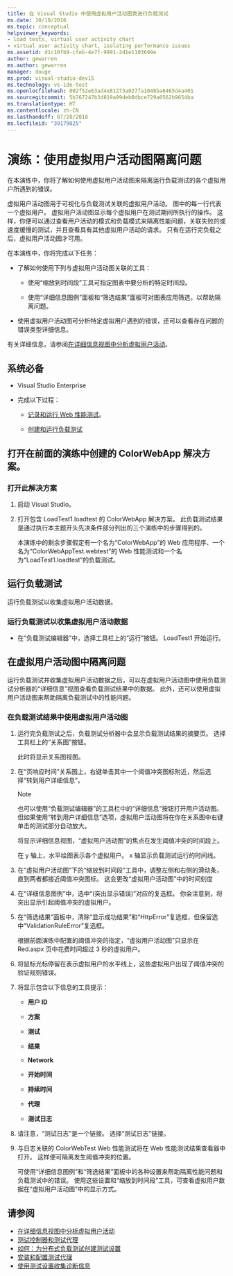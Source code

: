 ```yaml
---
title: 在 Visual Studio 中使用虚拟用户活动图表进行负载测试
ms.date: 10/19/2016
ms.topic: conceptual
helpviewer_keywords:
- load tests, virtual user activity chart
- virtual user activity chart, isolating performance issues
ms.assetid: d1c10fb9-cfeb-4e7f-9991-2d1e1103699e
author: gewarren
ms.author: gewarren
manager: douge
ms.prod: visual-studio-dev15
ms.technology: vs-ide-test
ms.openlocfilehash: 002f52e63ad4e81273a027fa1048ba6465d4a401
ms.sourcegitcommit: 5b767247b3d819a99deb0dbce729a0562b9654ba
ms.translationtype: HT
ms.contentlocale: zh-CN
ms.lasthandoff: 07/20/2018
ms.locfileid: "39179825"
---
```

# <a name="walkthrough-using-the-virtual-user-activity-chart-to-isolate-issues"></a>演练：使用虚拟用户活动图隔离问题

在本演练中，你将了解如何使用虚拟用户活动图来隔离运行负载测试的各个虚拟用户所遇到的错误。

 虚拟用户活动图用于可视化与负载测试关联的虚拟用户活动。 图中的每一行代表一个虚拟用户。 虚拟用户活动图显示每个虚拟用户在测试期间所执行的操作。 这样，你便可以通过查看用户活动的模式和负载模式来隔离性能问题，关联失败的或速度缓慢的测试，并且查看具有其他虚拟用户活动的请求。 只有在运行完负载之后，虚拟用户活动图才可用。

 在本演练中，你将完成以下任务：

-   了解如何使用下列与虚拟用户活动图关联的工具：

    -   使用“缩放到时间段”工具可指定图表中要分析的特定时间段。

    -   使用“详细信息图例”面板和“筛选结果”面板可对图表应用筛选，以帮助隔离问题。

-   使用虚拟用户活动图可分析特定虚拟用户遇到的错误，还可以查看存在问题的错误类型详细信息。

 有关详细信息，请参阅[在详细信息视图中分析虚拟用户活动](../test/analyze-load-test-virtual-user-activity-in-the-details-view.md)。

## <a name="prerequisites"></a>系统必备

-   Visual Studio Enterprise

-   完成以下过程：

    -   [记录和运行 Web 性能测试](http://msdn.microsoft.com/en-us/bd0a82fd-cec0-4861-bc09-e1b0b2d258ef)。

    -   [创建和运行负载测试](http://msdn.microsoft.com/en-us/7041cbcf-9ab1-4579-98ff-8f296aeaded4)

## <a name="open-the-colorwebapp-solution-created-in-the-previous-walkthroughs"></a>打开在前面的演练中创建的 ColorWebApp 解决方案。

### <a name="open-the-solution"></a>打开此解决方案

1.  启动 Visual Studio。

2.  打开包含 LoadTest1.loadtest 的 ColorWebApp 解决方案。 此负载测试结果是通过执行本主题开头先决条件部分列出的三个演练中的步骤得到的。

     本演练中的剩余步骤假定有一个名为“ColorWebApp”的 Web 应用程序、一个名为“ColorWebAppTest.webtest”的 Web 性能测试和一个名为“LoadTest1.loadtest”的负载测试。

## <a name="run-the-load-test"></a>运行负载测试
 运行负载测试以收集虚拟用户活动数据。

### <a name="run-the-load-test-to-collect-virtual-user-activity-data"></a>运行负载测试以收集虚拟用户活动数据

-   在“负载测试编辑器”中，选择工具栏上的“运行”按钮。 LoadTest1 开始运行。

## <a name="isolate-issues-in-the-virtual-user-activity-chart"></a>在虚拟用户活动图中隔离问题

运行负载测试并收集虚拟用户活动数据之后，可以在虚拟用户活动图中使用负载测试分析器的“详细信息”视图查看负载测试结果中的数据。 此外，还可以使用虚拟用户活动图来帮助隔离负载测试中的性能问题。

### <a name="to-use-the-virtual-user-activity-chart-in-your-load-test-results"></a>在负载测试结果中使用虚拟用户活动图

1.  运行完负载测试之后，负载测试分析器中会显示负载测试结果的摘要页。 选择工具栏上的“关系图”按钮。

     此时将显示关系图视图。

2.  在“页响应时间”关系图上，右键单击其中一个阈值冲突图标附近，然后选择“转到用户详细信息”。

    > [!NOTE]
    > 也可以使用“负载测试编辑器”的工具栏中的“详细信息”按钮打开用户活动图。 但如果使用“转到用户详细信息”选项，虚拟用户活动图将在你在关系图中右键单击的测试部分自动放大。

     将显示详细信息视图，“虚拟用户活动图”的焦点在发生阈值冲突的时间段上。

     在 y 轴上，水平绘图表示各个虚拟用户。 x 轴显示负载测试运行的时间线。

3.  在“虚拟用户活动图”下的“缩放到时间段”工具中，调整左侧和右侧的滑动条，直到两者都接近阈值冲突图标。 这会更改“虚拟用户活动图”中的时间刻度

4.  在“详细信息图例”中，选中“(突出显示错误)”对应的复选框。 你会注意到，将突出显示引起阈值冲突的虚拟用户。

5.  在“筛选结果”面板中，清除“显示成功结果”和“HttpError”复选框，但保留选中“ValidationRuleError”复选框。

     根据前面演练中配置的阈值冲突的指定，“虚拟用户活动图”只显示在 Red.aspx 页中花费时间超过 3 秒的虚拟用户。

6.  将鼠标光标停留在表示虚拟用户的水平线上，这些虚拟用户出现了阈值冲突的验证规则错误。

7.  将显示包含以下信息的工具提示：

    -   **用户 ID**

    -   **方案**

    -   **测试**

    -   **结果**

    -   **Network**

    -   **开始时间**

    -   **持续时间**

    -   **代理**

    -   **测试日志**

8.  请注意，“测试日志”是一个链接。 选择“测试日志”链接。

9. 与日志关联的 ColorWebTest Web 性能测试将在 Web 性能测试结果查看器中打开。 这样便可隔离发生阈值冲突的位置。

     可使用“详细信息图例”和“筛选结果”面板中的各种设置来帮助隔离性能问题和负载测试中的错误。 使用这些设置和“缩放到时间段”工具，可查看虚拟用户数据在“虚拟用户活动图”中的显示方式。

## <a name="see-also"></a>请参阅

- [在详细信息视图中分析虚拟用户活动](../test/analyze-load-test-virtual-user-activity-in-the-details-view.md)
- [测试控制器和测试代理](configure-test-agents-and-controllers-for-load-tests.md)
- [如何：为分布式负载测试创建测试设置](../test/how-to-create-a-test-setting-for-a-distributed-load-test.md)
- [安装和配置测试代理](../test/lab-management/install-configure-test-agents.md)
- [使用测试设置收集诊断信息](../test/collect-diagnostic-information-using-test-settings.md)